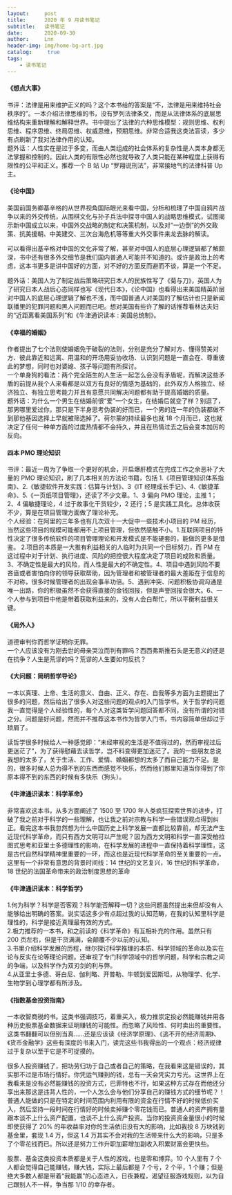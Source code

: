 ```yaml
---
layout:     post
title:      2020 年 9 月读书笔记
subtitle:   读书笔记
date:       2020-09-30
author:     Lnn
header-img: img/home-bg-art.jpg
catalog: 	 true
tags:
    - 读书笔记
---
```




#### 《想点大事》
书评：法律是用来维护正义的吗？这个本书给的答案是“不，法律是用来维持社会秩序的”。一本介绍法律思维的书，没有罗列法律条文，而是从法律体系的底层思维结构来重新理解和解释世界。书中提出了法律的六种思维模型：规则思维、权利思维、程序思维、终局思维、权威思维，预期思维。非常合适我这类法盲读，多少有点刷新了我对法律作用的认知。<br />题外话：人性实在是过于多变，而由人类组成的社会体系的复杂性是人类本身都无法掌握和控制的。因此人类的有限性必然也就导致了人类只能在某种程度上获得有限性的公平和正义。推荐一个 B 站 Up “罗翔说刑法”，非常接地气的法律科普 Up 主。 

#### 《论中国》
美国前国务卿基辛格的从世界视角国际眼光来看中国，分析和梳理了中国自鸦片战争以来的外交传统，从围棋文化与孙子兵法中探寻中国人的战略思维模式，试图揭示新中国成立以来，中国外交战略的制定和决策机制，以及对“一边倒”的外交政策、抗美援朝、中美建交、三次台海危机等等重大外交事件来龙去脉的解读。

可以看得出基辛格对中国的文化非常了解，甚至对中国人的底层心理逻辑都了解颇深，书中还有很多外交细节是我们国内普通人可能并不知道的。或许是政治上的考虑，这本书更多是讲中国好的方面，对不好的方面反而避而不谈，算是一个不足。

题外话：美国人为了制定战后策略研究日本人的民族性写了《菊与刀》，英国人为了研究日本人战后心态同样也写《现代日本》，《论中国》也看得出来美国精英阶层对中国人的底层心理逻辑了解也不浅，而中国普通人对美国的了解估计也只是新闻联播里的犯罪问题和黑人问题而已吧。想对美国有些许了解的话推荐看林达夫妇的“近距离看美国系列”和《牛津通识读本 : 美国总统制》。


#### 《幸福的婚姻》
作者提出了七个法则使婚姻免于破裂的法则，分别是充分了解对方、懂得赞美对方、彼此靠近和远离、用温和的开场用妥协收场、认识到问题是一直会在、尊重彼此的梦想，同时也对婆媳、孩子等问题有所探讨。<br />一个单身狗的看法：两个完全陌生的人生活一起怎么会没有矛盾呢，而解决这些矛盾的前提从我个人来看都是以双方有良好的情感为基础的，此外双方人格独立、经济独立、有独立思考能力并且有意愿共同解决问题都有助于提高婚姻的质量。<br />题外话：为什么一个男生在结婚前很“爱”一个女生，在结婚后就变了样？别逗了，那男哪里爱过你，那只是下半身思考伪装的好而已，一个男的连一年的伪装都做不到那他基因选择上早就被筛选掉了。荷尔蒙的持续最多也就 18 个月而已，这也就决定了任何一种单方面的过度热情都不会持久，并且在热情过去之后会变本加厉的反向。 

#### 四本 PMO 理论知识

书评：最近一周为了争取一个更好的机会，开启爆肝模式在完成工作之余恶补了大量的 PMO 理论知识，刷了几本相关的方法论书籍，包括 1.《项目管理知识体系指南》、2.《敏捷软件开发实践：估算与计划》、3《IT 经理成长手记》、4.《敏捷革命》、5.《一页纸项目管理》，还读了不少文章。1、3 偏向 PMO 理论，主推 1；2、4 偏敏捷理论，4 过于故事化干货较少，2 还行；5 是实践工具化。总体收获不少，算是在项目管理方面做了理论补充。<br />个人经验：在阿里的三年多也有几次双十一大促中一些技术小项目的 PM 经历，当然这些项目的规模可能都用不上项目管理，但依然感触不小。1.互联网项目的特性决定了很多传统软件的项目管理理论和开发模式是不能硬套的，能做的更多是借鉴。 2.项目的本质是一大推有利益相关的人临时为共同一个目标努力，而 PM 在这过程中对于计划、执行进度、风险的把控很大程度决定了项目的成败和质量。3、不确定性是最大的风险，而人性是最大的不确定性。4、项目中遇到风险不要吝啬或者害怕向你的领导获取帮助，因为管理者和被管理者的最大差距在于信息的不对称，很多时候管理者的出现会事半功倍。5、遇到冲突、问题积极协调沟通是唯一出路，你的积极虽然不会获得直接的金钱回报，但是声誉回报会很大。6、一个人参与到项目中他是带着获取利益来的，没有人会白帮忙，所以平衡利益很关键。

#### 《局外人》


道德审判你而哲学证明你无罪。<br />一个人应该没有为刚去世的母亲哭泣而判有罪吗？西西弗斯推石头是无意义的还是在抗争？人生是荒谬的吗？荒谬的人生要如何反抗？

#### 《大问题：简明哲学导论》
一本以真理、上帝、生活的意义、自由、正义、存在、自我等多方面为主题提出了很多的问题，然后给出了很多人对这些问题的观点的入门哲学书。关于哲学的问题我一直觉得是个人经验性的，每个人对这类哲学问题回答都不同，没有所谓的对错之分。问题是好问题，然而并不推荐这本书作为哲学入门书，书内容简单但却过于琐屑了。

读哲学很多时候给人一种感觉即：“未经审视的生活是不值得过的，然而审视过后更迷茫了”，为了获得慰藉去读哲学，岂不料变得更加迷茫了。我的一些朋友总说我想的太多了，关于生活、工作、爱情、婚姻都想的太多了而自己能力不足。是的，很多时候人总为得不到的东西而感觉不快乐，然而他们那里知道当你得到了你原本得不到的东西的时候有多快乐（狗头）。



#### 《牛津通识读本：科学革命》
非常喜欢这本书，从多方面阐述了 1500 至 1700 年人类疯狂探索世界的进步，打破了我之前对于科学的一些理解，也让我之前对宗教与科学一些错误观点得到纠正。看完这本书我忽然想为什么中国历史上科学发展一直都比较靠前，却无法产生近现代科学革命，而只有西方文明可以产生呢？因为西方文明和科学一直深受柏拉图式思考和亚里士多德理性的影响，在科学发展的进程中一直保持着科学理性，这是古代自然科学精神里重要的一环，而这也是近现代科学革命的至关重要的一点。<br />这里有一个非常有意思的背景时间线：14 世纪的文艺复兴，16 世纪的科学革命，18 世纪的法国革命带来的政治制度思想的革命

#### 《牛津通识读本：科学哲学》 
1.何为科学？科学是否客观？科学能否解释一切？这些问题虽然提出来但却没有人能够给出明确的答案。说实话这多少有点超过我的认知范畴，在我的认知里科学是理性的，科学是接近真理最有效的方式。<br />2.极力推荐的一本书，和之前读的《科学革命》有互相补充的作用。虽然只有 200 页左右，但是干货满满，会颠覆不少以前的认知。<br />3.书里介绍科学发展的历程，继尔探讨科学推理的本质、科学领域的革命以及实在论与反实在论等理论问题。还审视了专门科学领域中的哲学问题，科学和宗教之间的争端，以及科学作为双刃剑的利与弊。<br />4.从亚里士多德、哥白尼、伽利略、开普勒、牛顿到爱因斯坦，从物理学、化学、生物学到心理学都有所涉及。

#### 《指数基金投资指南》
一本收智商税的书。这类书强调技巧，着重买入，极力推崇定投必然能赚钱并用各种历史股票基金数据来证明赚钱的可能性。而忽略了风险性、何时卖出的重要性。这类书翻翻可以但别当真……还是应该读《经济学原理》、《逃不开的经济周期》、《货币金融学》这些有深度的书来入门，读完这些书我得出的一个观点：经济规律过于复杂以至于它是不可捉摸的。

很多人投资赚钱了，把功劳归功于自己或者自己的策略，在我看来这是错误的，其实那不过是市场行情好。你凭运气赚到的钱，总有一天会凭实力亏光。这世界上在我看来是没有必然能赚钱的投资方式，巴菲特也不行，如果这种方式存在而他还分享出来那这是违背人性的，一个人怎么会与他们分享自己的赚钱方式的细节呢？！普通人能做的只是在特定的时间范围内利用有限的资金在行情不好的时候低价买入，然后坚持一段时间在行情好的时候卖掉赚个零花钱而已。普通人的资产拥有量跟本谈不上什么资产配置，也谈不上什么资产投资。当你的投资资金量很小的时候即使获得了 20% 的年收益率对你的生活依旧没有大的影响，比如我投 8 万块钱到基金里，套现 1.4 万，但这 1.4 万其实不会对我的生活带来什么大的影响，只是多了个零花钱而已。所以还是努力工作升职加薪增加副收入积累财富会更快些。

股票、基金这类投资本质都是关于人性的游戏，也是零和博弈。10 个人里有 7 个人都会觉得自己能赚钱，赚大钱，实际上最后都是 7 个亏，2 个平，1 个赚；但是绝大多数人都是带着“我能赢”的心态进入，日夜兼程，渴望征服游戏规则，以为自己跟别人不一样，争当那 1/10 的幸存者。
